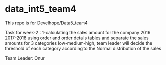 # data_int5_team4
This repo is for Develhope/Data5_team4


Task for week-2 : 
1-calculating the sales amount for the company 2016 2017-2018 using order and order details tables and separate the sales amounts for 3 categories low-medium-high, team leader will decide the threshold of each category according to the Normal distribution of the sales

Team Leader: Onur